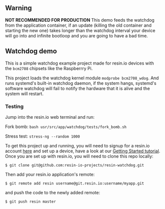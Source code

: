 ## Warning

**NOT RECOMMENDED FOR PRODUCTION**
This demo feeds the watchdog from the application container, if an update (killing the old container and starting the new one) takes longer than the watchdog interval your device will go into and infinite bootloop and you are going to have a bad time. 

## Watchdog demo

This is a simple watchdog example project made for resin.io devices with the `bcm2708` chipsets like the Raspberrry Pi. 

This project loads the watchdog kernel module `modprobe bcm2708_wdog`. And runs systemd's built-in watchdog daemon, if the system hangs, systemd's software watchdog will fail to notify the hardware that it is alive and the system will restart.

### Testing

Jump into the resin.io web terminal and run:

Fork bomb: `bash usr/src/app/watchdog/tests/fork_bomb.sh`

Stress test: `stress-ng --random 1000`

To get this project up and running, you will need to signup for a resin.io account [here][signup-page] and set up a device, have a look at our [Getting Started tutorial][gettingStarted-link]. Once you are set up with resin.io, you will need to clone this repo locally:
```
$ git clone git@github.com:resin-io-projects/resin-watchdog.git
```
Then add your resin.io application's remote:
```
$ git remote add resin username@git.resin.io:username/myapp.git
```
and push the code to the newly added remote:
```
$ git push resin master
```

[resin-link]:https://resin.io/
[signup-page]:https://dashboard.resin.io/signup
[gettingStarted-link]:http://docs.resin.io/#/pages/installing/gettingStarted.md
